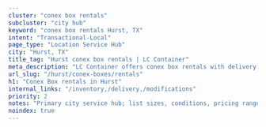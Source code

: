 ```yaml
---
cluster: "conex box rentals"
subcluster: "city hub"
keyword: "conex box rentals Hurst, TX"
intent: "Transactional-Local"
page_type: "Location Service Hub"
city: "Hurst, TX"
title_tag: "Hurst conex box rentals | LC Container"
meta_description: "LC Container offers conex box rentals with delivery in Hurst, TX. Local. Fast quotes. Since 2003."
url_slug: "/hurst/conex-boxes/rentals"
h1: "Conex Box rentals in Hurst"
internal_links: "/inventory,/delivery,/modifications"
priority: 2
notes: "Primary city service hub; list sizes, conditions, pricing ranges, photos, testimonials."
noindex: true
---
```


<!-- TODO: Add unique city/inventory copy, images, and internal links here. -->
